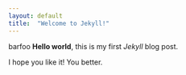 ```yaml
---
layout: default
title:  "Welcome to Jekyll!"
---
```


barfoo
**Hello world**, this is my first *Jekyll* blog post.
<!--more-->
I hope you like it! You better.